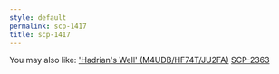 ```yaml
---
style: default
permalink: scp-1417
title: scp-1417
---
```

You may also like:
['Hadrian's Well' (M4UDB/HF74T/JU2FA)](http://scp-wiki.net/mcd-hadrians-well)
[SCP-2363](http://scp-wiki.net/scp-2363)
